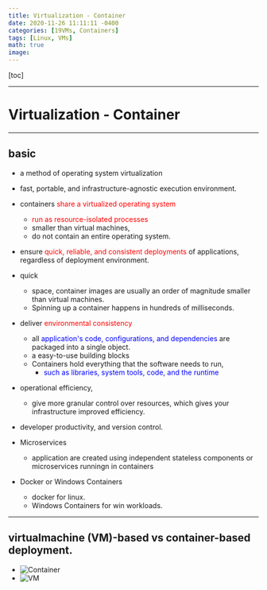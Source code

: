 ```yaml
---
title: Virtualization - Container
date: 2020-11-26 11:11:11 -0400
categories: [19VMs, Containers]
tags: [Linux, VMs]
math: true
image:
---
```


[toc]

---

# Virtualization - Container

---

## basic

- a method of operating system virtualization
- fast, portable, and infrastructure-agnostic execution environment.


- containers <font color=red> share a virtualized operating system </font>
  - <font color=red> run as resource-isolated processes </font>
  - smaller than virtual machines,
  - do not contain an entire operating system.

- ensure <font color=red> quick, reliable, and consistent deployments </font> of applications, regardless of deployment environment.
  
- quick
  - space, container images are usually an order of magnitude smaller than virtual machines.
  - Spinning up a container happens in hundreds of milliseconds.

- deliver <font color=red> environmental consistency </font>
  - all <font color=blue> application's code, configurations, and dependencies </font> are packaged into a single object. 
  - a easy-to-use building blocks
  - Containers hold everything that the software needs to run,
      - <font color=blue> such as libraries, system tools, code, and the runtime </font>

- operational efficiency,
  - give more granular control over resources, which gives your infrastructure improved efficiency.

- developer productivity, and version control.

- Microservices
  - application are created using independent stateless components or microservices runningn in containers

- Docker or Windows Containers
  - docker for linux.
  - Windows Containers for win workloads.


---

## virtualmachine (VM)-based vs container-based deployment.
- ![Container](https://i.imgur.com/xtbJiVc.png)
- ![VM](https://i.imgur.com/SmOVHbs.png)


